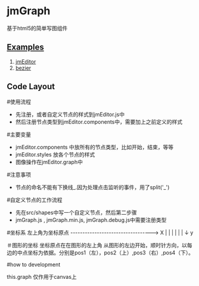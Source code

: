 jmGraph
=========

基于html5的简单写图组件




[Examples](http://graph.jm47.com/example/index.html)
--------
1. [jmEditor](http://graph.jm47.com/example/editor.html)
2. [bezier](http://graph.jm47.com/example/bezier.html)


Code Layout
-----------

#使用流程
- 先注册，或者自定义节点的样式到jmEditor.js中
- 然后注册节点类型到jmEditor.components中，需要加上之前定义的样式

#主要变量
- jmEditor.components 中放所有的节点类型，比如开始，结束，等等
- jmEditor.styles 放各个节点的样式
- 图像操作在jmEditor.graph中

#注意事项
- 节点的命名不能有下换线_.因为处理点击监听的事件，用了split('_')

#自定义节点的工作流程
- 先在src/shapes中写一个自定义节点，然后第二步骤
- jmGraph.js , jmGraph.min.js, jmGraph.debug.js中需要注册类型

#坐标系
左上角为坐标原点
----------------------------------> X
|
|
|
|
|
|
↓
y

＃图形的坐标
坐标原点在在图形的左上角
从图形的左边开始，顺时针方向，以每边的中点坐标为依据。分别是pos1（左），pos2（上）,pos3（右）,pos4（下）。

#how to development

this.graph 仅作用于canvas上
